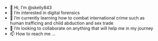 - 👋 Hi, I’m @skelly843
- 👀 I’m interested in digital forensics
- 🌱 I’m currently learning how to combat international crime such as human trafficing and child abduction and sex trade
- 💞️ I’m looking to collaborate on anything that will help me in my journey  
- 📫 How to reach me ...

<!---
skelly843/skelly843 is a ✨ special ✨ repository because its `README.md` (this file) appears on your GitHub profile.
You can click the Preview link to take a look at your changes.
--->
